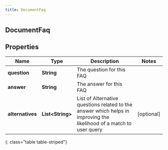 ```yaml
---
title: DocumentFaq
---
```

## DocumentFaq


## Properties

| Name | Type | Description | Notes |
| ------------ | ------------- | ------------- | ------------- |
| **question** | <!----><!---->**String**<!----> | The question for this FAQ |  |
| **answer** | <!----><!---->**String**<!----> | The answer for this FAQ |  |
| **alternatives** | <!----><!---->**List&lt;String&gt;**<!----> | List of Alternative questions related to the answer which helps in improving the likelihood of a match to user query |  [optional] |
{: class="table table-striped"}



